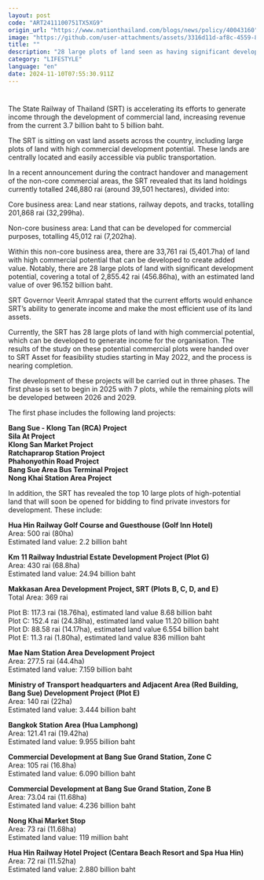 ```yaml
---
layout: post
code: "ART2411100751TX5XG9"
origin_url: "https://www.nationthailand.com/blogs/news/policy/40043160"
image: "https://github.com/user-attachments/assets/3316d11d-af8c-4559-8f1f-4c191ccc1356"
title: ""
description: "28 large plots of land seen as having significant development potential"
category: "LIFESTYLE"
language: "en"
date: 2024-11-10T07:55:30.911Z
---
```


# 









The State Railway of Thailand (SRT) is accelerating its efforts to generate income through the development of commercial land, increasing revenue from the current 3.7 billion baht to 5 billion baht.

The SRT is sitting on vast land assets across the country, including large plots of land with high commercial development potential. These lands are centrally located and easily accessible via public transportation.

In a recent announcement during the contract handover and management of the non-core commercial areas, the SRT revealed that its land holdings currently totalled 246,880 rai (around 39,501 hectares), divided into:

Core business area: Land near stations, railway depots, and tracks, totalling 201,868 rai (32,299ha).

Non-core business area: Land that can be developed for commercial purposes, totalling 45,012 rai (7,202ha).

Within this non-core business area, there are 33,761 rai (5,401.7ha) of land with high commercial potential that can be developed to create added value. Notably, there are 28 large plots of land with significant development potential, covering a total of 2,855.42 rai (456.86ha), with an estimated land value of over 96.152 billion baht.

SRT Governor Veerit Amrapal stated that the current efforts would enhance SRT’s ability to generate income and make the most efficient use of its land assets.

Currently, the SRT has 28 large plots of land with high commercial potential, which can be developed to generate income for the organisation. The results of the study on these potential commercial plots were handed over to SRT Asset for feasibility studies starting in May 2022, and the process is nearing completion.

The development of these projects will be carried out in three phases. The first phase is set to begin in 2025 with 7 plots, while the remaining plots will be developed between 2026 and 2029.

The first phase includes the following land projects:

**Bang Sue - Klong Tan (RCA) Project  
Sila At Project  
Klong San Market Project  
Ratchaprarop Station Project   
Phahonyothin Road Project  
Bang Sue Area Bus Terminal Project  
Nong Khai Station Area Project**

In addition, the SRT has revealed the top 10 large plots of high-potential land that will soon be opened for bidding to find private investors for development. These include:

**Hua Hin Railway Golf Course and Guesthouse (Golf Inn Hotel)**  
Area: 500 rai (80ha)  
Estimated land value: 2.2 billion baht

**Km 11 Railway Industrial Estate Development Project (Plot G)**  
Area: 430 rai (68.8ha)  
Estimated land value: 24.94 billion baht

**Makkasan Area Development Project, SRT (Plots B, C, D, and E)**  
Total Area: 369 rai

Plot B: 117.3 rai (18.76ha), estimated land value 8.68 billion baht  
Plot C: 152.4 rai (24.38ha), estimated land value 11.20 billion baht  
Plot D: 88.58 rai (14.17ha), estimated land value 6.554 billion baht  
Plot E: 11.3 rai (1.80ha), estimated land value 836 million baht

**Mae Nam Station Area Development Project**  
Area: 277.5 rai (44.4ha)  
Estimated land value: 7.159 billion baht

**Ministry of Transport headquarters and Adjacent Area (Red Building, Bang Sue) Development Project (Plot E)**  
Area: 140 rai (22ha)  
Estimated land value: 3.444 billion baht

**Bangkok Station Area (Hua Lamphong)**  
Area: 121.41 rai (19.42ha)  
Estimated land value: 9.955 billion baht

**Commercial Development at Bang Sue Grand Station, Zone C**  
Area: 105 rai (16.8ha)  
Estimated land value: 6.090 billion baht

**Commercial Development at Bang Sue Grand Station, Zone B**  
Area: 73.04 rai (11.68ha)  
Estimated land value: 4.236 billion baht

**Nong Khai Market Stop**  
Area: 73 rai (11.68ha)  
Estimated land value: 119 million baht

**Hua Hin Railway Hotel Project (Centara Beach Resort and Spa Hua Hin)**  
Area: 72 rai (11.52ha)  
Estimated land value: 2.880 billion baht
